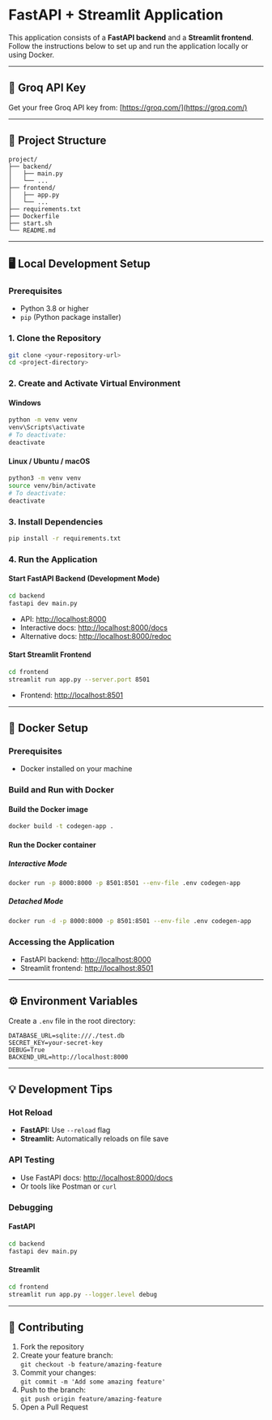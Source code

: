 # FastAPI + Streamlit Application

This application consists of a **FastAPI backend** and a **Streamlit frontend**. Follow the instructions below to set up and run the application locally or using Docker.

---

## 🔑 Groq API Key

Get your free Groq API key from: [https://groq.com/](https://groq.com/)

---

## 📁 Project Structure

```
project/
├── backend/
│   ├── main.py
│   └── ...
├── frontend/
│   ├── app.py
│   └── ...
├── requirements.txt
├── Dockerfile
├── start.sh
└── README.md
```

---

## 🖥️ Local Development Setup

### Prerequisites

- Python 3.8 or higher  
- `pip` (Python package installer)

### 1. Clone the Repository

```bash
git clone <your-repository-url>
cd <project-directory>
```

### 2. Create and Activate Virtual Environment

#### Windows

```bash
python -m venv venv
venv\Scripts\activate
# To deactivate:
deactivate
```

#### Linux / Ubuntu / macOS

```bash
python3 -m venv venv
source venv/bin/activate
# To deactivate:
deactivate
```

### 3. Install Dependencies

```bash
pip install -r requirements.txt
```

### 4. Run the Application

#### Start FastAPI Backend (Development Mode)

```bash
cd backend
fastapi dev main.py
```

- API: [http://localhost:8000](http://localhost:8000)  
- Interactive docs: [http://localhost:8000/docs](http://localhost:8000/docs)  
- Alternative docs: [http://localhost:8000/redoc](http://localhost:8000/redoc)

#### Start Streamlit Frontend

```bash
cd frontend
streamlit run app.py --server.port 8501
```

- Frontend: [http://localhost:8501](http://localhost:8501)

---

## 🐳 Docker Setup

### Prerequisites

- Docker installed on your machine

### Build and Run with Docker

#### Build the Docker image

```bash
docker build -t codegen-app .
```

#### Run the Docker container

##### Interactive Mode

```bash
docker run -p 8000:8000 -p 8501:8501 --env-file .env codegen-app
```

##### Detached Mode

```bash
docker run -d -p 8000:8000 -p 8501:8501 --env-file .env codegen-app
```

### Accessing the Application

- FastAPI backend: [http://localhost:8000](http://localhost:8000)  
- Streamlit frontend: [http://localhost:8501](http://localhost:8501)

---

## ⚙️ Environment Variables

Create a `.env` file in the root directory:

```
DATABASE_URL=sqlite:///./test.db
SECRET_KEY=your-secret-key
DEBUG=True
BACKEND_URL=http://localhost:8000
```

---

## 💡 Development Tips

### Hot Reload

- **FastAPI:** Use `--reload` flag  
- **Streamlit:** Automatically reloads on file save

### API Testing

- Use FastAPI docs: [http://localhost:8000/docs](http://localhost:8000/docs)  
- Or tools like Postman or `curl`

### Debugging

#### FastAPI

```bash
cd backend
fastapi dev main.py
```

#### Streamlit

```bash
cd frontend
streamlit run app.py --logger.level debug
```

---

## 🤝 Contributing

1. Fork the repository  
2. Create your feature branch:  
   `git checkout -b feature/amazing-feature`  
3. Commit your changes:  
   `git commit -m 'Add some amazing feature'`  
4. Push to the branch:  
   `git push origin feature/amazing-feature`  
5. Open a Pull Request